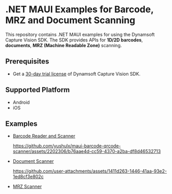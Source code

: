 # .NET MAUI Examples for Barcode, MRZ and Document Scanning

This repository contains .NET MAUI examples for using the Dynamsoft Capture Vision SDK. The SDK provides APIs for **1D/2D barcodes**, **documents**, **MRZ (Machine Readable Zone)** scanning.

## Prerequisites
- Get a [30-day trial license](https://www.dynamsoft.com/customer/license/trialLicense/?product=dcv&package=cross-platform) of Dynamsoft Capture Vision SDK.


## Supported Platform
- Android
- iOS

## Examples
- [Barcode Reader and Scanner](./examples/BarcodeQrScanner/)
    
    https://github.com/yushulx/maui-barcode-qrcode-scanner/assets/2202306/b76aae4d-cc59-4370-a2ba-df8d46532713

- [Document Scanner](./examples/DocumentScanner/)

    https://github.com/user-attachments/assets/1411d263-1446-41aa-93e2-1ed8cf3e802c

- [MRZ Scanner](./examples/MrzScanner/)